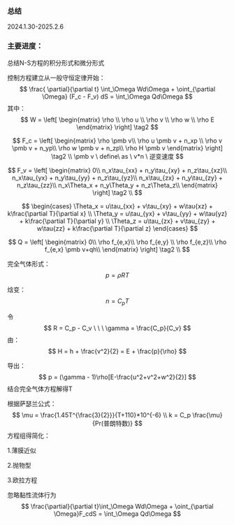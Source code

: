### 总结

2024.1.30-2025.2.6

### 主要进度：

总结N-S方程的积分形式和微分形式

控制方程建立从一般守恒定律开始：
$$
\frac{ \partial}{\partial t} \int_\Omega Wd\Omega + \oint_{\partial \Omega} (F_c - F_v) dS = \int_\Omega Qd\Omega
$$
其中： 
$$
W = 
\left[
\begin{matrix}
\rho \\
\rho u \\
\rho v \\
\rho w \\
\rho E
\end{matrix}
\right] \tag2
$$

$$
F_c = 
\left[
\begin{matrix}
\rho \pmb v\\
\rho u \pmb v + n_xp \\
\rho v \pmb v + n_yp\\
\rho w \pmb v + n_zp\\
\rho H \pmb v
\end{matrix}
\right] \tag2 \\
\pmb v \ define\ as \ v*n \ 逆变速度
$$

$$
F_v = 
\left[
\begin{matrix}
0\\
n_x\tau_{xx} + n_y\tau_{xy} + n_z\tau_{xz}\\
n_x\tau_{yx} + n_y\tau_{yy} + n_z\tau_{yz}\\
n_x\tau_{zx} + n_y\tau_{zy} + n_z\tau_{zz}\\
n_x\Theta_x + n_y\Theta_y + n_z\Theta_z\\
\end{matrix}
\right] \tag2 \\
$$

$$
\begin{cases}
\Theta_x = u\tau_{xx} + v\tau_{xy} + w\tau{xz} + k\frac{\partial T}{\partial x} \\
\Theta_y = u\tau_{yx} + v\tau_{yy} + w\tau{yz} + k\frac{\partial T}{\partial y} \\
\Theta_z = u\tau_{zx} + v\tau_{zy} + w\tau{zz} + k\frac{\partial T}{\partial z}
\end{cases}
$$


$$
Q = 
\left[
\begin{matrix}
0\\
\rho f_{e,x}\\
\rho f_{e,y} \\
\rho f_{e,z}\\
\rho f_{e,x} \pmb v+qh\\
\end{matrix}
\right] \tag2 \\
$$

完全气体形式： 
$$
p = \rho RT
$$

焓变：
$$
n = C_pT
$$

令
$$
R = C_p - C_v \ \ \ \gamma = \frac{C_p}{C_v}
$$
由：
$$
H = h + \frac{v^2}{2} = E + \frac{p}{\rho}
$$


导出： 
$$
p = (\gamma - 1)\rho[E-\frac{u^2+v^2+w^2}{2}]
$$
结合完全气体方程解得T

根据萨瑟兰公式： 
$$
\mu = \frac{1.45T^{\frac{3}{2}}}{T+110}*10^{-6} \\ 
k = C_p \frac{\mu}{Pr(普朗特数)}
$$
方程组得简化： 

1.薄膜近似

2.抛物型

3.欧拉方程

忽略黏性流体行为
$$
\frac{\partial}{\partial t}\int_\Omega Wd\Omega + \oint_{\partial \Omega}F_cdS = \int_\Omega Qd\Omega
$$


